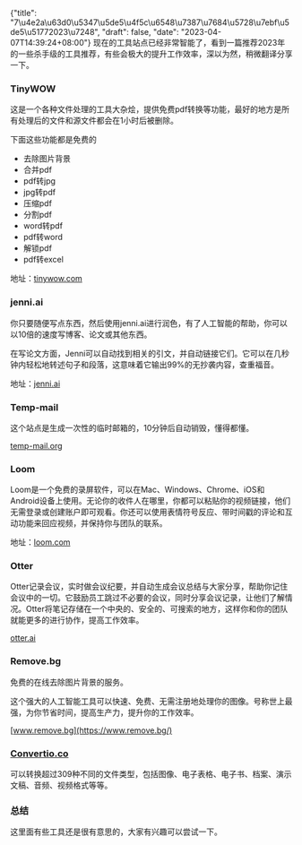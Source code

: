 {"title": "7\u4e2a\u63d0\u5347\u5de5\u4f5c\u6548\u7387\u7684\u5728\u7ebf\u5de5\u51772023\u7248", "draft": false, "date": "2023-04-07T14:39:24+08:00"}
现在的工具站点已经非常智能了，看到一篇推荐2023年的一些杀手级的工具推荐，有些会极大的提升工作效率，深以为然，稍微翻译分享一下。

### TinyWOW

这是一个各种文件处理的工具大杂烩，提供免费pdf转换等功能，最好的地方是所有处理后的文件和源文件都会在1小时后被删除。

下面这些功能都是免费的

- 去除图片背景
- 合并pdf
- pdf转jpg
- jpg转pdf
- 压缩pdf
- 分割pdf
- word转pdf
- pdf转word
- 解锁pdf
- pdf转excel

地址：[tinywow.com](https://tinywow.com/)

### jenni.ai

你只要随便写点东西，然后使用jenni.ai进行润色，有了人工智能的帮助，你可以以10倍的速度写博客、论文或其他东西。

在写论文方面，Jenni可以自动找到相关的引文，并自动链接它们。它可以在几秒钟内轻松地转述句子和段落，这意味着它输出99%的无抄袭内容，查重福音。

地址：[jenni.ai](http://jenni.ai/)

### Temp-mail

这个站点是生成一次性的临时邮箱的，10分钟后自动销毁，懂得都懂。

[temp-mail.org](http://temp-mail.org/)

### Loom

Loom是一个免费的录屏软件，可以在Mac、Windows、Chrome、iOS和Android设备上使用。无论你的收件人在哪里，你都可以粘贴你的视频链接，他们无需登录或创建账户即可观看。你还可以使用表情符号反应、带时间戳的评论和互动功能来回应视频，并保持你与团队的联系。

地址：[loom.com](https://www.loom.com/)

### ****Otter****

Otter记录会议，实时做会议纪要，并自动生成会议总结与大家分享，帮助你记住会议中的一切。它鼓励员工跳过不必要的会议，同时分享会议记录，让他们了解情况。Otter将笔记存储在一个中央的、安全的、可搜索的地方，这样你和你的团队就能更多的进行协作，提高工作效率。

[otter.ai](https://otter.ai/)

### Remove.bg

免费的在线去除图片背景的服务。

这个强大的人工智能工具可以快速、免费、无需注册地处理你的图像。号称世上最强，为你节省时间，提高生产力，提升你的工作效率。

[www.remove.bg](https://www.remove.bg/)

### [Convertio.co](http://convertio.co/)

可以转换超过309种不同的文件类型，包括图像、电子表格、电子书、档案、演示文稿、音频、视频格式等等。

### 总结

这里面有些工具还是很有意思的，大家有兴趣可以尝试一下。

